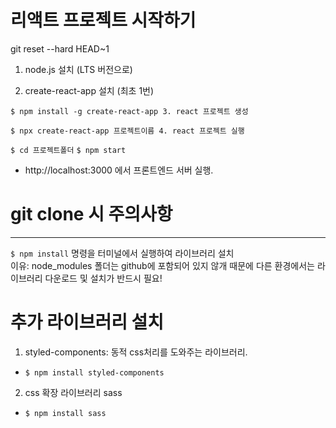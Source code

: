 # 리액트 프로젝트 시작하기

git reset --hard HEAD~1

1. node.js 설치 (LTS 버전으로)

2. create-react-app 설치 (최초 1번)

`$ npm install -g create-react-app 3. react 프로젝트 생성`

`$ npx create-react-app 프로젝트이름 4. react 프로젝트 실행`

`$ cd 프로젝트폴더`
`$ npm start`

- http://localhost:3000 에서 프론트엔드 서버 실행.

# git clone 시 주의사항

---

`$ npm install`
명령을 터미널에서 실행하여 라이브러리 설치<br>
이유: node_modules 폴더는 github에 포함되어
있지 않개 때문에 다른 환경에서는 라이브러리
다운로드 및 설치가 반드시 필요!

# 추가 라이브러리 설치

1. styled-components: 동적 css처리를 도와주는 라이브러리.

- `$ npm install styled-components`

2. css 확장 라이브러리 sass

- `$ npm install sass`
